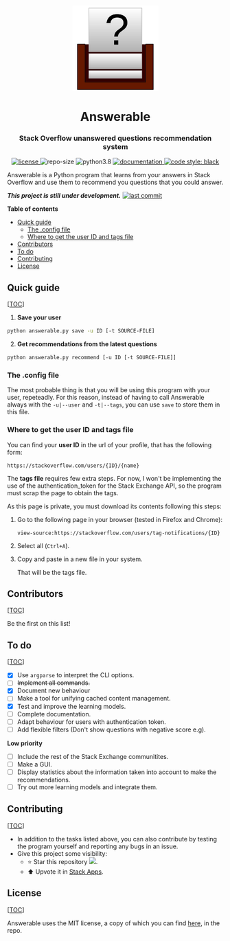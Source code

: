 <p align="center">
    <img src="doc/logo.svg" height="200px" alt="logo" title="Answerable">
</p>
<h1 align="center">Answerable</h1>
<h3 align="center">Stack Overflow unanswered questions recommendation system</h3>
<p align="center">
	<a href="LICENSE">
        <img alt="license" src="https://img.shields.io/badge/license-MIT-informational">
    </a>
	<img alt="repo-size" src="https://img.shields.io/github/repo-size/MiguelMJ/Answerable">
	<img alt="python3.8" src="https://img.shields.io/badge/python-3.8-informational">
	<a href="https://github.com/MiguelMJ/Answerable/wiki">
        <img alt="documentation" src="https://img.shields.io/badge/documentation-wiki-success">
    </a>
	<a href="https://github.com/psf/black">
        <img alt="code style: black" src="https://img.shields.io/badge/code%20style-black-000000.svg">
    </a>
</p>


Answerable is a Python program that learns from your answers in Stack Overflow and use them to recommend you questions that you could answer.

___This project is still under development.___ [![last commit](https://img.shields.io/github/last-commit/MiguelMJ/Answerable)](https://github.com/MiguelMJ/Answerable)

**Table of contents**

<span id="toc"></span>

  - [Quick guide](#Quick-guide28)
    - [The .config file](#The-.config-file45)
    - [Where to get the user ID and tags file](#Where-to-get-the-user-ID-and-tags-file49)
  - [Contributors](#Contributors73)
  - [To do](#To-do79)
  - [Contributing](#Contributing99)
  - [License](#License108)

<h2 id="Quick-guide28">Quick guide</h2> 

[[TOC](#toc)]

1. **Save your user**

```bash
python answerable.py save -u ID [-t SOURCE-FILE]
```

2. **Get recommendations from the latest questions**

```bash
python answerable.py recommend [-u ID [-t SOURCE-FILE]]
```


<h3 id="The-.config-file45">The .config file</h3> 

The most probable thing is that you will be using this program with your user, repeteadly. For this reason, instead of having to call Answerable always with the `-u|--user` and `-t|--tags`, you can use `save` to store them in this file.

<h3 id="Where-to-get-the-user-ID-and-tags-file49">Where to get the user ID and tags file</h3> 

You can find your **user ID** in the url of your profile, that has the following form:

```
https://stackoverflow.com/users/{ID}/{name}
```

The **tags file** requires few extra steps. For now, I won't be implementing the use of the authentication_token for the Stack Exchange API, so the program must scrap the page to obtain the tags.

As this page is private, you must download its contents following this steps: 

1. Go to the following page in your browser (tested in Firefox and Chrome):

   ```
   view-source:https://stackoverflow.com/users/tag-notifications/{ID}
   ```

2. Select all (`Ctrl+A`).

3. Copy and paste in a new file in your system.

   That will be the tags file.

<h2 id="Contributors73">Contributors</h2> 

[[TOC](#toc)]

Be the first on this list!

<h2 id="To-do79">To do</h2> 

[[TOC](#toc)]

- [x] Use `argparse` to interpret the CLI options.
- [ ] ~~Implement all commands.~~
- [x] Document new behaviour
- [ ] Make a tool for unifying cached content management.
- [x] Test and improve the learning models.
- [ ] Complete documentation.
- [ ] Adapt behaviour for users with authentication token.
- [ ] Add flexible filters (Don't show questions with negative score e.g).

**Low priority**

- [ ] Include the rest of the Stack Exchange communitites.
- [ ] Make a GUI.
- [ ] Display statistics about the information taken into account to make the recommendations.
- [ ] Try out more learning models and integrate them.

<h2 id="Contributing99">Contributing</h2> 

[[TOC](#toc)]

- In addition to the tasks listed above, you can also contribute by testing the program yourself and reporting any bugs in an issue.
- Give this project some visibility:
  - :star: Star this repository ![](https://img.shields.io/github/stars/MiguelMJ/Answerable?style=social).
  - :arrow_up: Upvote it in [Stack Apps](https://stackapps.com/questions/8805/placeholder-answerable-a-recomendator-of-unanswered-questions).

<h2 id="License108">License</h2> 

[[TOC](#toc)]

Answerable uses the MIT license, a copy of which you can find [here](LICENSE), in the repo.

